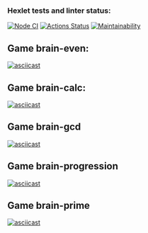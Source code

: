 ### Hexlet tests and linter status:

[![Node CI](https://github.com/per0w/frontend-project-lvl1/workflows/Node%20CI/badge.svg)](https://github.com/per0w/frontend-project-lvl1/actions)
[![Actions Status](https://github.com/per0w/frontend-project-lvl1/workflows/hexlet-check/badge.svg)](https://github.com/per0w/frontend-project-lvl1/actions)
[![Maintainability](https://api.codeclimate.com/v1/badges/08f88a7d1dcdc9cffaec/maintainability)](https://codeclimate.com/github/per0w/frontend-project-lvl1/maintainability)

## Game brain-even:
[![asciicast](https://asciinema.org/a/yeXKOBncrWfUrLkWyiz3DoObb.svg)](https://asciinema.org/a/yeXKOBncrWfUrLkWyiz3DoObb)
## Game brain-calc:
[![asciicast](https://asciinema.org/a/ZWqhMeyhJTNH5lQ6umSTgMcRx.svg)](https://asciinema.org/a/ZWqhMeyhJTNH5lQ6umSTgMcRx)

## Game brain-gcd
[![asciicast](https://asciinema.org/a/CHXLdaHAqaLyNsPHtjqpllSJT.svg)](https://asciinema.org/a/CHXLdaHAqaLyNsPHtjqpllSJT)

## Game brain-progression
[![asciicast](https://asciinema.org/a/nI5ovF8qFpuAa6eItOEPuWqFw.svg)](https://asciinema.org/a/nI5ovF8qFpuAa6eItOEPuWqFw)

## Game brain-prime
[![asciicast](https://asciinema.org/a/m5mpoEni4XP6bp3QUUU5ukcUO.svg)](https://asciinema.org/a/m5mpoEni4XP6bp3QUUU5ukcUO)
